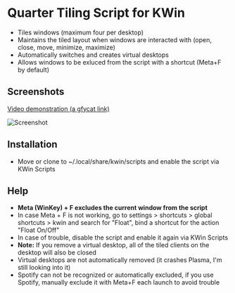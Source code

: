 # Quarter Tiling Script for KWin
- Tiles windows (maximum four per desktop)
- Maintains the tiled layout when windows are interacted with (open, close, move, minimize, maximize)
- Automatically switches and creates virtual desktops
- Allows windows to be exluced from the script with a shortcut (Meta+F by default)

## Screenshots

[Video demonstration (a gfycat link)](https://gfycat.com/TintedRepentantKawala)


![Screenshot](https://u.teknik.io/IZz6t.png)


## Installation
- Move or clone to ~/.local/share/kwin/scripts and enable the script via KWin Scripts

## Help
- **Meta (WinKey) + F excludes the current window from the script**
- In case Meta + F is not working, go to settings > shortcuts > global shortcuts > kwin and search for "Float", bind a shortcut for the action "Float On/Off"
- In case of trouble, disable the script and enable it again via KWin Scripts
- **Note:** If you remove a virtual desktop, all of the tiled clients on the desktop will also be closed
- Virtual desktops are not automatically removed (it crashes Plasma, I'm still looking into it)
- Spotify can not be recognized or automatically excluded, if you use Spotify, manually exclude it with Meta+F each launch to avoid trouble
